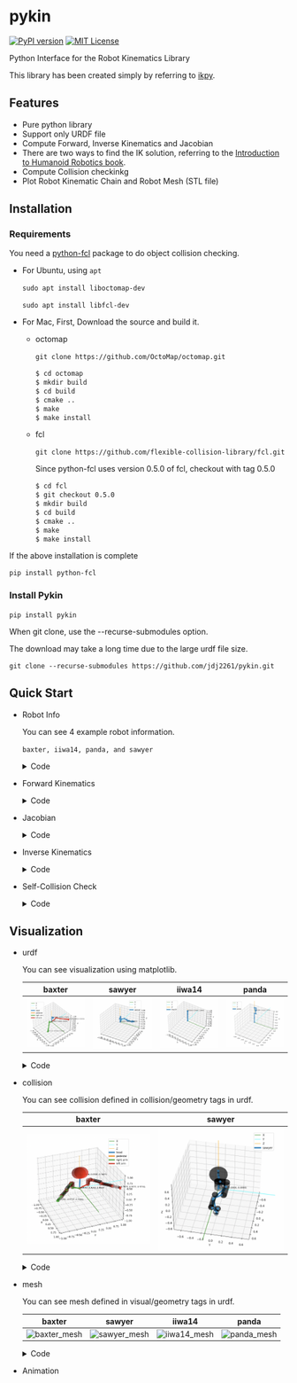 #  pykin
[![PyPI version](https://badge.fury.io/py/pykin.svg)](https://badge.fury.io/py/pykin)  [![MIT License](http://img.shields.io/badge/license-MIT-blue.svg?style=flat)](LICENSE)

Python Interface for the Robot Kinematics Library

This library has been created simply by referring to [ikpy](https://github.com/Phylliade/ikpy.git).

## Features

- Pure python library
- Support only URDF file
- Compute Forward, Inverse Kinematics and Jacobian
- There are two ways to find the IK solution, referring to the [Introduction to Humanoid Robotics book](https://link.springer.com/book/10.1007/978-3-642-54536-8).
- Compute Collision checkinkg
- Plot Robot Kinematic Chain and Robot Mesh (STL file)

## Installation

### Requirements

You need a [python-fcl](https://github.com/BerkeleyAutomation/python-fcl) package to do object collision checking.

- For Ubuntu, using  `apt`

  `sudo apt install liboctomap-dev`

  `sudo apt install libfcl-dev`

- For Mac, First, Download the source and build it.

  - octomap

    `git clone https://github.com/OctoMap/octomap.git`

    ~~~
    $ cd octomap
    $ mkdir build
    $ cd build
    $ cmake ..
    $ make
    $ make install
    ~~~

  - fcl

    `git clone https://github.com/flexible-collision-library/fcl.git`

    Since python-fcl uses version 0.5.0 of fcl, checkout with tag 0.5.0

    ~~~
    $ cd fcl
    $ git checkout 0.5.0
    $ mkdir build
    $ cd build
    $ cmake ..
    $ make
    $ make install
    ~~~

If the above installation is complete

~~~
pip install python-fcl
~~~

### Install Pykin

~~~
pip install pykin
~~~

When git clone, use the --recurse-submodules option. 

The download may take a long time due to the large urdf file size.

~~~
git clone --recurse-submodules https://github.com/jdj2261/pykin.git
~~~

## Quick Start

- Robot Info

  You can see 4 example robot information.

   `baxter, iiwa14, panda, and sawyer`

  <details>
    <summary>Code</summary> 

  ~~~python
  import sys
  from pykin.robot import Robot
  
  file_path = '../asset/urdf/baxter/baxter.urdf'
  if len(sys.argv) > 1:
      robot_name = sys.argv[1]
      file_path = '../asset/urdf/' + robot_name + '/' + robot_name + '.urdf'
      
  robot = Robot(file_path)
  robot.show_robot_info()
  ~~~

  </details>

- Forward Kinematics

  <details>
    <summary>Code</summary> 
  
  ~~~python
  from pykin.robot import Robot
  from pykin.kinematics.transform import Transform
  from pykin.utils.kin_utils import ShellColors as sc
  
  # baxter_example
  file_path = '../asset/urdf/baxter/baxter.urdf'
  robot = Robot(file_path, Transform(rot=[0.0, 0.0, 0.0], pos=[0, 0, 0]))
  
  # set input joints 
  head_thetas = [0.0]
  right_arm_thetas = [0, 0, 0, 0, 0, 0, 0]
  left_arm_thetas = [0, 0, 0, 0, 0, 0, 0]
  thetas = head_thetas + right_arm_thetas + left_arm_thetas
  
  # compute FK
  fk = robot.kin.forward_kinematics(thetas)
  for link, transform in fk.items():
      print(f"{sc.HEADER}{link}{sc.ENDC}, {transform.rot}, {transform.pos}")
  ~~~
  
  </details>
  
- Jacobian

  <details>
    <summary>Code</summary> 
  
  ~~~python
  from pykin.kinematics import transform as tf
  from pykin.robot import Robot
  
  # import jacobian
  from pykin.kinematics import jacobian as jac
  
  file_path = '../asset/urdf/baxter/baxter.urdf'
  robot = Robot(file_path, tf.Transform(rot=[0.0, 0.0, 0.0], pos=[0, 0, 0]))
  
  left_arm_thetas = [0, 0, 0, 0, 0, 0, 0]
  
  # Before compute Jacobian, you must set from start link to end link
  robot.set_desired_frame("base", "left_wrist")
  fk = robot.kin.forward_kinematics(left_arm_thetas)
  
  # If you want to get Jacobian, use calc_jacobian function
  J = jac.calc_jacobian(robot.desired_frames, fk, left_arm_thetas)
  print(J)
  
  right_arm_thetas = [0, 0, 0, 0, 0, 0, 0]
  robot.set_desired_frame("base", "right_wrist")
  fk = robot.kin.forward_kinematics(right_arm_thetas)
  J = jac.calc_jacobian(robot.desired_frames, fk, right_arm_thetas)
  print(J)
  ~~~
  
  </details>
  
- Inverse Kinematics

  <details>
    <summary>Code</summary> 
  
  ~~~python
  import numpy as np
  from pykin.robot import Robot
  from pykin.kinematics.transform import Transform
  
  # baxter_example
  file_path = '../asset/urdf/baxter/baxter.urdf'
  robot = Robot(file_path, Transform(rot=[0.0, 0.0, 0.0], pos=[0, 0, 0]))
  
  # set joints for targe pose
  right_arm_thetas = np.random.randn(7)
  
  # set init joints
  init_right_thetas = np.random.randn(7)
  
  # Before compute IK, you must set from start link to end link
  robot.set_desired_frame("base", "right_wrist")
  
  # Compute FK for target pose
  target_fk = robot.kin.forward_kinematics(right_arm_thetas)
  
  # get target pose
  target_r_pose = np.hstack((target_fk["right_wrist"].pos, target_fk["right_wrist"].rot))
  
  # Compute IK Solution using LM(Levenberg-Marquardt) or NR(Newton-Raphson) method
  ik_right_result, _ = robot.kin.inverse_kinematics(init_right_thetas, target_r_pose, method="LM")
  
  # Compare error btween Target pose and IK pose
  result_fk = robot.kin.forward_kinematics(ik_right_result)
  error = robot.compute_pose_error(
      target_fk["right_wrist"].matrix(),
      result_fk["right_wrist"].matrix())
  print(error)
  ~~~
  
  </details>

- Self-Collision Check

  <details>
    <summary>Code</summary> 

  ~~~python
  import numpy as np
  
  from pykin.kinematics.transform import Transform
  from pykin.robot import Robot
  
  """
  If you want to check robot's collision, install python-fcl 
  And then, import FclManager in fcl_utils package
  """
  from pykin.utils.fcl_utils import FclManager
  from pykin.utils.kin_utils import get_robot_geom
  from pykin.utils import plot_utils as plt
  
  file_path = '../asset/urdf/baxter/baxter.urdf'
  
  robot = Robot(file_path, Transform(rot=[0.0, 0.0, 0.0], pos=[0, 0, 0]))
  
  head_thetas = np.zeros(1)
  right_arm_thetas = np.array([np.pi, 0, 0, 0, 0, 0, 0])
  left_arm_thetas = np.array([-np.pi, 0, 0, 0, 0, 0, 0])
  
  thetas = np.hstack((head_thetas, right_arm_thetas, left_arm_thetas))
  transformations = robot.kin.forward_kinematics(thetas)
  
  # call FclManager class
  fcl_manager = FclManager()
  for link, transformation in transformations.items():
      # get robot link's name and geometry info 
      name, gtype, gparam = get_robot_geom(robot.links[link])
      # get 4x4 size homogeneous transform matrix
      transform = transformation.matrix()
      # add link name, geometry info, transform matrix to fcl_manager 
      fcl_manager.add_object(name, gtype, gparam, transform)
  
  # you can get collision result, contacted object name, fcl contatct_data
  result, objs_in_collision, contact_data = fcl_manager.collision_check(return_names=True, return_data=True)
  
  print(result, objs_in_collision, contact_data)
  
  """
  If you want to check collision check after transform, 
  add the link name and transform matrix to the set_transform function.
  """
  left_arm_thetas = np.array([0, 0, 0, 0, 0, 0, 0])
  thetas = np.hstack((head_thetas, right_arm_thetas, left_arm_thetas))
  transformations = robot.kin.forward_kinematics(thetas)
  
  for link, transformation in transformations.items():
      name, _, _ = get_robot_geom(robot.links[link])
      transform = transformation.matrix()
      fcl_manager.set_transform(name=name, transform=transform)
  
  result, objs_in_collision, contact_data = fcl_manager.collision_check(return_names=True, return_data=True)
  print(result, objs_in_collision, contact_data)
  ~~~

  </details>

## Visualization

- urdf 

  You can see visualization using matplotlib.

  |          baxter           |          sawyer           |          iiwa14           |          panda          |
  | :-----------------------: | :-----------------------: | :-----------------------: | :---------------------: |
  | ![baxter](img/baxter.png) | ![sawyer](img/sawyer.png) | ![iiwa14](img/iiwa14.png) | ![panda](img/panda.png) |

  <details>
    <summary>Code</summary> 

  ~~~python
  import sys
  
  from pykin.robot import Robot
  from pykin.utils import plot_utils as plt
  
  file_path = '../../asset/urdf/sawyer/sawyer.urdf'
  
  if len(sys.argv) > 1:
      robot_name = sys.argv[1]
      file_path = '../../asset/urdf/' + robot_name + '/' + robot_name + '.urdf'
  robot = Robot(file_path)
  
  fig, ax = plt.init_3d_figure("URDF")
  
  # For Baxter robots, the name argument to the plot_robot function must be baxter.
  plt.plot_robot(robot, 
                 transformations=robot.transformations,
                 ax=ax, 
                 name=robot.robot_name,
                 visible_visual=False, 
                 visible_collision=False, 
                 mesh_path='../asset/urdf/baxter/')
  ax.legend()
  plt.show_figure()
  ~~~

  </details>

- collision

  You can see collision defined in collision/geometry tags in urdf.

  |               baxter                |               sawyer                |
  | :---------------------------------: | :---------------------------------: |
  | ![baxter](img/baxter_collision.png) | ![baxter](img/sawyer_collision.png) |

  <details>
    <summary>Code</summary> 

  ~~~python
  import sys
  
  from pykin.robot import Robot
  from pykin.utils import plot_utils as plt
  
  file_path = '../../asset/urdf/baxter/baxter.urdf'
  
  if len(sys.argv) > 1:
      robot_name = sys.argv[1]
      file_path = '../../asset/urdf/' + robot_name + '/' + robot_name + '.urdf'
  robot = Robot(file_path)
  
  fig, ax = plt.init_3d_figure("URDF")
  
  """
  Only baxter and sawyer robots can see collisions.
  It is not visible unless sphere, cylinder, and box are defined in collision/geometry tags in urdf.
  """
  # If visible_collision is True, visualize collision
  plt.plot_robot(robot, 
                 transformations=robot.transformations,
                 ax=ax, 
                 name=robot.robot_name,
                 visible_visual=False, 
                 visible_collision=True, 
                 mesh_path='../asset/urdf/baxter/')
  ax.legend()
  plt.show_figure()
  ~~~

  </details>

- mesh

  You can see  mesh defined in visual/geometry tags in urdf.

  |                          baxter                           |                          sawyer                           |                          iiwa14                           |                          panda                          |
  | :-------------------------------------------------------: | :-------------------------------------------------------: | :-------------------------------------------------------: | :-----------------------------------------------------: |
  | ![baxter_mesh](/Users/jindaejong/Desktop/baxter_mesh.png) | ![sawyer_mesh](/Users/jindaejong/Desktop/sawyer_mesh.png) | ![iiwa14_mesh](/Users/jindaejong/Desktop/iiwa14_mesh.png) | ![panda_mesh](/Users/jindaejong/Desktop/panda_mesh.png) |

  <details>
    <summary>Code</summary> 

  ~~~python
  import sys
  
  from pykin.robot import Robot
  from pykin.utils import plot_utils as plt
  
  file_path = '../../asset/urdf/baxter/baxter.urdf'
  
  if len(sys.argv) > 1:
      robot_name = sys.argv[1]
      file_path = '../../asset/urdf/' + robot_name + '/' + robot_name + '.urdf'
  robot = Robot(file_path)
  
  fig, ax = plt.init_3d_figure("URDF")
  
  """
  Only baxter and sawyer robots can see collisions.
  It is not visible unless sphere, cylinder, and box are defined in collision/geometry tags in urdf.
  """
  # If visible_visual is True, visualize mesh
  # and you have to input mesh_path
  plt.plot_robot(robot, 
                 transformations=robot.transformations,
                 ax=ax, 
                 name=robot.robot_name,
                 visible_visual=True, 
                 visible_collision=False, 
                 mesh_path='../../asset/urdf/'+robot.robot_name+'/')
  """
  The mesh file doesn't use matplotlib, 
  so it's okay to comment out the line below.
  """
  # ax.legend()
  # plt.show_figure()
  ~~~

  </details>

- Animation

